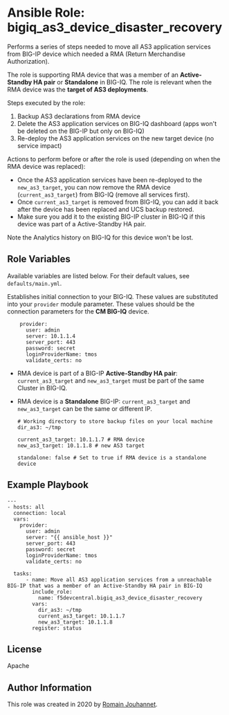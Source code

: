 # Ansible Role: bigiq_as3_device_disaster_recovery

Performs a series of steps needed to move all AS3 application services from BIG-IP device which needed a RMA (Return Merchandise Authorization).

The role is supporting RMA device that was a member of an **Active-Standby HA pair** or **Standalone** in BIG-IQ. 
The role is relevant when the RMA device was the **target of AS3 deployments**.

Steps executed by the role:
1. Backup AS3 declarations from RMA device
2. Delete the AS3 application services on BIG-IQ dashboard (apps won't be deleted on the BIG-IP but only on BIG-IQ)
3. Re-deploy the AS3 application services on the new target device (no service impact)

Actions to perform before or after the role is used (depending on when the RMA device was replaced):
- Once the AS3 application services have been re-deployed to the ``new_as3_target``, you can now remove the RMA device (``current_as3_target``) from BIG-IQ (remove all services first).
- Once ``current_as3_target`` is removed from BIG-IQ, you can add it back after the device has been replaced and UCS backup restored.
- Make sure you add it to the existing BIG-IP cluster in BIG-IQ if this device was part of a Active-Standby HA pair.

Note the Analytics history on BIG-IQ for this device won't be lost.

## Role Variables

Available variables are listed below. For their default values, see `defaults/main.yml`.

Establishes initial connection to your BIG-IQ. These values are substituted into
your ``provider`` module parameter. These values should be the connection parameters
for the **CM BIG-IQ** device.

        provider:
          user: admin
          server: 10.1.1.4
          server_port: 443
          password: secret
          loginProviderName: tmos
          validate_certs: no

- RMA device is part of a BIG-IP **Active-Standby HA pair**: ``current_as3_target`` and ``new_as3_target`` must be part of the same Cluster in BIG-IQ.
- RMA device is a **Standalone** BIG-IP: ``current_as3_target`` and ``new_as3_target`` can be the same or different IP.

      # Working directory to store backup files on your local machine
      dir_as3: ~/tmp

      current_as3_target: 10.1.1.7 # RMA device
      new_as3_target: 10.1.1.8 # new AS3 target

      standalone: false # Set to true if RMA device is a standalone device

## Example Playbook

    ---
    - hosts: all
      connection: local
      vars:
        provider:
          user: admin
          server: "{{ ansible_host }}"
          server_port: 443
          password: secret
          loginProviderName: tmos
          validate_certs: no

      tasks:
          - name: Move all AS3 application services from a unreachable BIG-IP that was a member of an Active-Standby HA pair in BIG-IQ
            include_role:
              name: f5devcentral.bigiq_as3_device_disaster_recovery
            vars:
              dir_as3: ~/tmp
              current_as3_target: 10.1.1.7
              new_as3_target: 10.1.1.8
            register: status

## License

Apache

## Author Information

This role was created in 2020 by [Romain Jouhannet](https://github.com/rjouhann).

[1]: https://galaxy.ansible.com/f5devcentral/bigiq_pinning_deploy_objects

